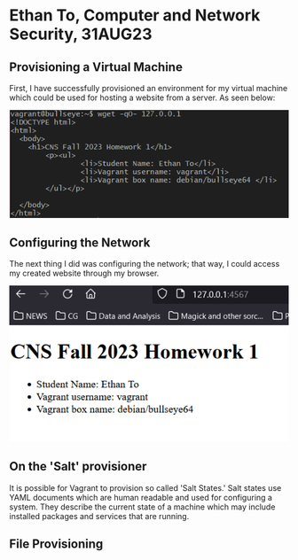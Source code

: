 # Ethan To, Computer and Network Security, 31AUG23
## Provisioning a Virtual Machine
First, I have successfully provisioned an environment for my virtual machine which could be used for hosting a website from a server. As seen below:

![alt text](https://github.com/toethan777/To-CNS-Lab-2023/blob/main/HW1/Vagrant_html_working.png)



## Configuring the Network

The next thing I did was configuring the network; that way, I could access my created website through my browser.

![alt text](https://github.com/toethan777/To-CNS-Lab-2023/blob/main/HW1/Website_working.png)

## On the 'Salt' provisioner

It is possible for Vagrant to provision so called 'Salt States.' Salt states use YAML documents which are human readable and used for configuring a system. They describe the current state of a machine which may include installed packages and services that are running.

## File Provisioning
